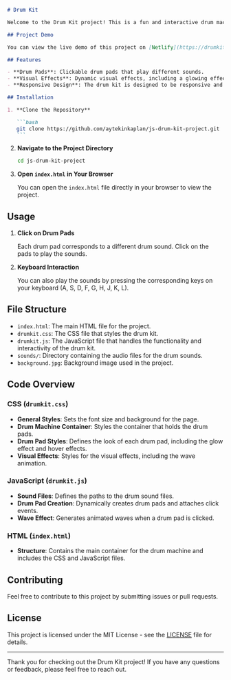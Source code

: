 ````markdown
# Drum Kit

Welcome to the Drum Kit project! This is a fun and interactive drum machine created using HTML, CSS, and JavaScript. It allows you to play various drum sounds by clicking on drum pads or pressing keys on your keyboard.

## Project Demo

You can view the live demo of this project on [Netlify](https://drumkitshow.netlify.app/).

## Features

- **Drum Pads**: Clickable drum pads that play different sounds.
- **Visual Effects**: Dynamic visual effects, including a glowing effect and animated waves.
- **Responsive Design**: The drum kit is designed to be responsive and work on various screen sizes.

## Installation

1. **Clone the Repository**

   ```bash
   git clone https://github.com/aytekinkaplan/js-drum-kit-project.git
   ```
````

2. **Navigate to the Project Directory**

   ```bash
   cd js-drum-kit-project
   ```

3. **Open `index.html` in Your Browser**

   You can open the `index.html` file directly in your browser to view the project.

## Usage

1. **Click on Drum Pads**

   Each drum pad corresponds to a different drum sound. Click on the pads to play the sounds.

2. **Keyboard Interaction**

   You can also play the sounds by pressing the corresponding keys on your keyboard (A, S, D, F, G, H, J, K, L).

## File Structure

- `index.html`: The main HTML file for the project.
- `drumkit.css`: The CSS file that styles the drum kit.
- `drumkit.js`: The JavaScript file that handles the functionality and interactivity of the drum kit.
- `sounds/`: Directory containing the audio files for the drum sounds.
- `background.jpg`: Background image used in the project.

## Code Overview

### CSS (`drumkit.css`)

- **General Styles**: Sets the font size and background for the page.
- **Drum Machine Container**: Styles the container that holds the drum pads.
- **Drum Pad Styles**: Defines the look of each drum pad, including the glow effect and hover effects.
- **Visual Effects**: Styles for the visual effects, including the wave animation.

### JavaScript (`drumkit.js`)

- **Sound Files**: Defines the paths to the drum sound files.
- **Drum Pad Creation**: Dynamically creates drum pads and attaches click events.
- **Wave Effect**: Generates animated waves when a drum pad is clicked.

### HTML (`index.html`)

- **Structure**: Contains the main container for the drum machine and includes the CSS and JavaScript files.

## Contributing

Feel free to contribute to this project by submitting issues or pull requests.

## License

This project is licensed under the MIT License - see the [LICENSE](LICENSE) file for details.

---

Thank you for checking out the Drum Kit project! If you have any questions or feedback, please feel free to reach out.

```

```
